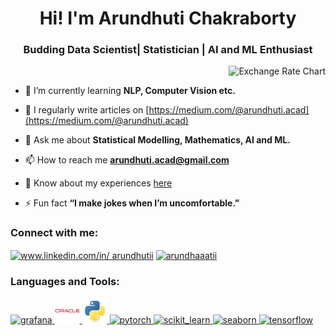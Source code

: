 <h1 align="center">Hi! I'm Arundhuti Chakraborty</h1>
<h3 align="center">Budding Data Scientist| Statistician | AI and ML Enthusiast</h3>
<div align="right">
  <img src="https://i.gifer.com/372y.gif" alt="Exchange Rate Chart">
</div>

- 🌱 I’m currently learning **NLP, Computer Vision etc.**

- 📝 I regularly write articles on [https://medium.com/@arundhuti.acad](https://medium.com/@arundhuti.acad)

- 💬 Ask me about **Statistical Modelling, Mathematics, AI and ML.**

- 📫 How to reach me **arundhuti.acad@gmail.com**

- 📄 Know about my experiences [here](https://drive.google.com/file/d/1NxOr1FpQ3HyFPSBIXwyeuw1sV97BCWUs/view?usp=drive_link)

- ⚡ Fun fact **“I make jokes when I’m uncomfortable.”**

<h3 align="left">Connect with me:</h3>
<p align="left">
<a href="https://linkedin.com/in/www.linkedin.com/in/ arundhutii" target="blank"><img align="center" src="https://raw.githubusercontent.com/rahuldkjain/github-profile-readme-generator/master/src/images/icons/Social/linked-in-alt.svg" alt="www.linkedin.com/in/ arundhutii" height="30" width="40" /></a>
<a href="https://instagram.com/arundhaaatii" target="blank"><img align="center" src="https://raw.githubusercontent.com/rahuldkjain/github-profile-readme-generator/master/src/images/icons/Social/instagram.svg" alt="arundhaaatii" height="30" width="40" /></a>
</p>

<h3 align="left">Languages and Tools:</h3>
<p align="left"> <a href="https://grafana.com" target="_blank" rel="noreferrer"> <img src="https://www.vectorlogo.zone/logos/grafana/grafana-icon.svg" alt="grafana" width="40" height="40"/> </a> <a href="https://www.oracle.com/" target="_blank" rel="noreferrer"> <img src="https://raw.githubusercontent.com/devicons/devicon/master/icons/oracle/oracle-original.svg" alt="oracle" width="40" height="40"/> </a> <a href="https://www.python.org" target="_blank" rel="noreferrer"> <img src="https://raw.githubusercontent.com/devicons/devicon/master/icons/python/python-original.svg" alt="python" width="40" height="40"/> </a> <a href="https://pytorch.org/" target="_blank" rel="noreferrer"> <img src="https://www.vectorlogo.zone/logos/pytorch/pytorch-icon.svg" alt="pytorch" width="40" height="40"/> </a> <a href="https://scikit-learn.org/" target="_blank" rel="noreferrer"> <img src="https://upload.wikimedia.org/wikipedia/commons/0/05/Scikit_learn_logo_small.svg" alt="scikit_learn" width="40" height="40"/> </a> <a href="https://seaborn.pydata.org/" target="_blank" rel="noreferrer"> <img src="https://seaborn.pydata.org/_images/logo-mark-lightbg.svg" alt="seaborn" width="40" height="40"/> </a> <a href="https://www.tensorflow.org" target="_blank" rel="noreferrer"> <img src="https://www.vectorlogo.zone/logos/tensorflow/tensorflow-icon.svg" alt="tensorflow" width="40" height="40"/> </a> </p>

